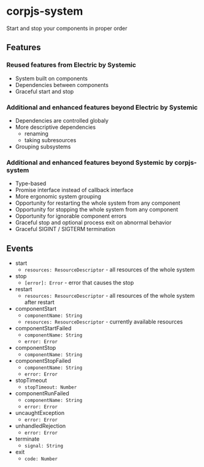 # corpjs-system
Start and stop your components in proper order

## Features

### Reused features from Electric by Systemic

- System built on components
- Dependencies between components
- Graceful start and stop

### Additional and enhanced features beyond Electric by Systemic

- Dependencies are controlled globaly
- More descriptive dependencies
  - renaming
  - taking subresources
- Grouping subsystems

### Additional and enhanced features beyond Systemic by corpjs-system

- Type-based
- Promise interface instead of callback interface
- More ergonomic system grouping
- Opportunity for restarting the whole system from any component
- Opportunity for stopping the whole system from any component
- Opportunity for ignorable component errors
- Graceful stop and optional process exit on abnormal behavior
- Graceful SIGINT / SIGTERM termination

## Events

- start
  - `resources: ResourceDescriptor` - all resources of the whole system
- stop
  - `[error]: Error` - error that causes the stop
- restart
  - `resources: ResourceDescriptor` - all resources of the whole system after restart
- componentStart
  - `componentName: String`
  - `resources: ResourceDescriptor` - currently available resources
- componentStartFailed
  - `componentName: String`
  - `error: Error`
- componentStop
  - `componentName: String`
- componentStopFailed
  - `componentName: String`
  - `error: Error`
- stopTimeout
  - `stopTimeout: Number`
- componentRunFailed
  - `componentName: String`
  - `error: Error`
- uncaughtException
  - `error: Error`
- unhandledRejection
  - `error: Error`
- terminate
  - `signal: String`
- exit
  - `code: Number`